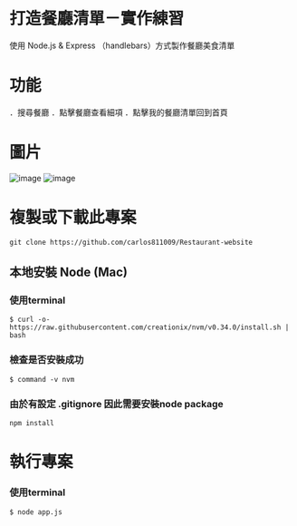 # 打造餐廳清單－實作練習
使用 Node.js & Express （handlebars）方式製作餐廳美食清單

# 功能
．搜尋餐廳
．點擊餐廳查看細項
．點擊我的餐廳清單回到首頁

# 圖片
![image](https://github.com/carlos811009/Restaurant-website/blob/master/%E6%88%AA%E5%9C%96%202021-05-09%2014.37.21.png)
![image](https://github.com/carlos811009/Restaurant-website/blob/master/%E6%88%AA%E5%9C%96%202021-05-09%2014.37.29.png)

#  複製或下載此專案
    git clone https://github.com/carlos811009/Restaurant-website
 
## 本地安裝 Node (Mac)
### 使用terminal ###
`$ curl -o- https://raw.githubusercontent.com/creationix/nvm/v0.34.0/install.sh | bash`

### 檢查是否安裝成功 ###
`$ command -v nvm`
### 由於有設定 .gitignore 因此需要安裝node package  ###
`npm install`


# 執行專案 #
### 使用terminal ###
`$ node app.js`
